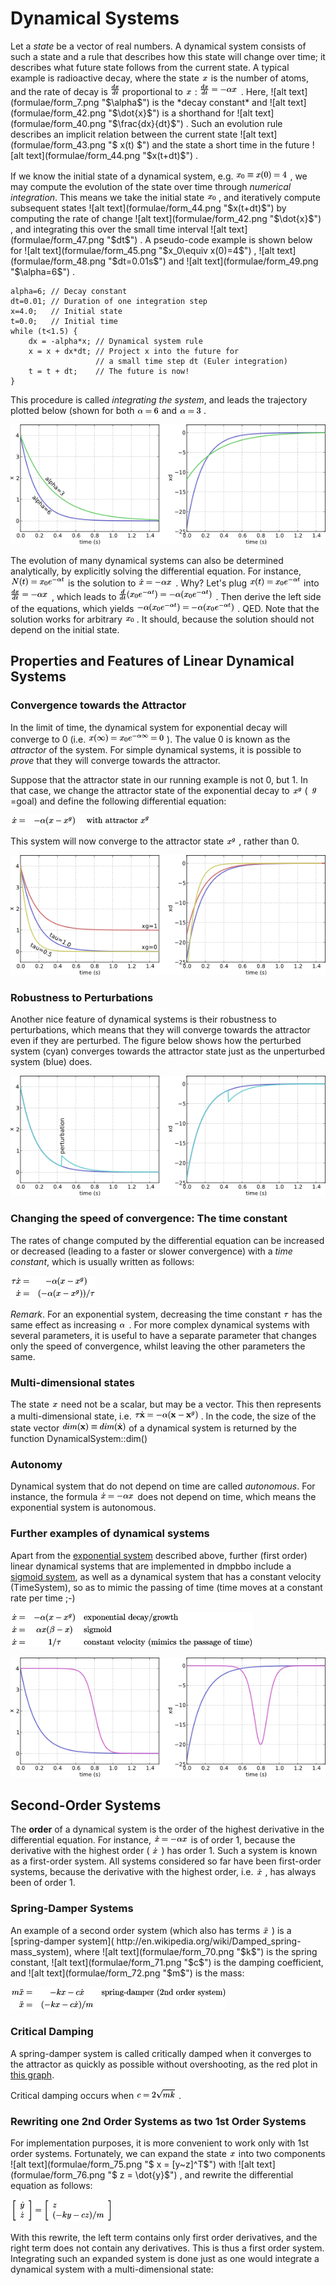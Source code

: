 Dynamical Systems
===============

Let a *state* be a vector of real numbers. A dynamical system consists of such a state and a rule that describes how this state will change over time; it describes what future state follows from the current state. A typical example is radioactive decay, where the state ![alt text](formulae/form_39.png "$x$")  is the number of atoms, and the rate of decay is ![alt text](formulae/form_40.png "$\frac{dx}{dt}$")  proportional to ![alt text](formulae/form_39.png "$x$") : ![alt text](formulae/form_41.png "$ \frac{dx}{dt} = -\alpha x$") . Here, ![alt text](formulae/form_7.png "$\alpha$")  is the *decay constant* and ![alt text](formulae/form_42.png "$\dot{x}$")  is a shorthand for ![alt text](formulae/form_40.png "$\frac{dx}{dt}$") . Such an evolution rule describes an implicit relation between the current state ![alt text](formulae/form_43.png "$ x(t) $")  and the state a short time in the future ![alt text](formulae/form_44.png "$x(t+dt)$") .

If we know the initial state of a dynamical system, e.g. ![alt text](formulae/form_45.png "$x_0\equiv x(0)=4$") , we may compute the evolution of the state over time through *numerical integration*. This means we take the initial state ![alt text](formulae/form_46.png "$ x_0$") , and iteratively compute subsequent states ![alt text](formulae/form_44.png "$x(t+dt)$")  by computing the rate of change ![alt text](formulae/form_42.png "$\dot{x}$") , and integrating this over the small time interval ![alt text](formulae/form_47.png "$dt$") . A pseudo-code example is shown below for ![alt text](formulae/form_45.png "$x_0\equiv x(0)=4$") , ![alt text](formulae/form_48.png "$dt=0.01s$")  and ![alt text](formulae/form_49.png "$\alpha=6$") .

	alpha=6; // Decay constant
	dt=0.01; // Duration of one integration step
	x=4.0;   // Initial state
	t=0.0;   // Initial time
	while (t<1.5) {
		dx = -alpha*x; // Dynamical system rule
		x = x + dx*dt; // Project x into the future for
		               // a small time step dt (Euler integration)
		t = t + dt;    // The future is now!
	}
                           
This procedure is called *integrating the system*, and leads the trajectory plotted below (shown for both ![alt text](formulae/form_49.png "$\alpha=6$")  and ![alt text](formulae/form_50.png "$\alpha=3$") .


![alt text](images/exponential_decay-svg.png  "Evolution of the exponential dynamical system.")

The evolution of many dynamical systems can also be determined analytically, by explicitly solving the differential equation. For instance, ![alt text](formulae/form_51.png "$N(t) = x_0e^{-\alpha t}$")  is the solution to ![alt text](formulae/form_52.png "$\dot{x} = -\alpha x$") . Why? Let's plug ![alt text](formulae/form_53.png "$x(t) = x_0e^{-\alpha t}$")  into ![alt text](formulae/form_54.png "$\frac{dx}{dt} = -\alpha x$") , which leads to ![alt text](formulae/form_55.png "$\frac{d}{dt}(x_0e^{-\alpha t}) = -\alpha (x_0e^{-\alpha t})$") . Then derive the left side of the equations, which yields ![alt text](formulae/form_56.png "$-\alpha(x_0e^{-\alpha t}) = -\alpha (x_0e^{-\alpha t})$") . QED. Note that the solution works for arbitrary ![alt text](formulae/form_57.png "$x_0$") . It should, because the solution should not depend on the initial state.




<a name="sec_dyn_sys_properties"></a>

Properties and Features of Linear Dynamical Systems
---------------


<a name="sec_dyn_sys_convergence"></a>
### Convergence towards the Attractor

In the limit of time, the dynamical system for exponential decay will converge to 0 (i.e. ![alt text](formulae/form_58.png "$x(\infty) = x_0e^{-\alpha\infty} = 0$") ). The value 0 is known as the *attractor* of the system. For simple dynamical systems, it is possible to *prove* that they will converge towards the attractor.

Suppose that the attractor state in our running example is not 0, but 1. In that case, we change the attractor state of the exponential decay to ![alt text](formulae/form_59.png "$x^g$")  ( ![alt text](formulae/form_60.png "$g$") =goal) and define the following differential equation: 


![alt text](formulae/form_61.png "\begin{eqnarray*} \dot{x} =&amp; -\alpha(x-x^g) &amp; \mbox{~with attractor } x^g \end{eqnarray*}") 


This system will now converge to the attractor state ![alt text](formulae/form_59.png "$x^g$") , rather than 0.


![alt text](images/change_tau_attr-svg.png "Changing the attractor state or time constant.") 


<a name="sec_dyn_sys_perturbations"></a>
### Robustness to Perturbations

Another nice feature of dynamical systems is their robustness to perturbations, which means that they will converge towards the attractor even if they are perturbed. The figure below shows how the perturbed system (cyan) converges towards the attractor state just as the unperturbed system (blue) does.

![alt text](images/perturb-svg.png "Perturbing the dynamical system.") 


<a name="sec_dyn_sys_time_constant"></a>
### Changing the speed of convergence: The time constant

The rates of change computed by the differential equation can be increased or decreased (leading to a faster or slower convergence) with a *time constant*, which is usually written as follows:



![alt text](formulae/form_62.png "\begin{eqnarray*} \tau\dot{x} =&amp; -\alpha(x-x^g)\\ \dot{x} =&amp; (-\alpha(x-x^g))/\tau \end{eqnarray*}") 


*Remark*. For an exponential system, decreasing the time constant ![alt text](formulae/form_63.png "$\tau$")  has the same effect as increasing ![alt text](formulae/form_7.png "$\alpha$") . For more complex dynamical systems with several parameters, it is useful to have a separate parameter that changes only the speed of convergence, whilst leaving the other parameters the same.


<a name="sec_dyn_sys_multi"></a>
### Multi-dimensional states

The state ![alt text](formulae/form_39.png "$x$")  need not be a scalar, but may be a vector. This then represents a multi-dimensional state, i.e. ![alt text](formulae/form_64.png "$\tau\dot{\mathbf{x}} = -\alpha(\mathbf{x}-\mathbf{x}^g)$") . In the code, the size of the state vector ![alt text](formulae/form_65.png "$dim(\mathbf{x})\equiv dim(\dot{\mathbf{x}})$")  of a dynamical system is returned by the function DynamicalSystem::dim()


<a name="sec_dyn_sys_autonomy"></a>
### Autonomy

Dynamical system that do not depend on time are called *autonomous*. For instance, the formula ![alt text](formulae/form_66.png "$ \dot{x} = -\alpha x$")  does not depend on time, which means the exponential system is autonomous.


<a name="sec_further_dyn_sys"></a>
### Further examples of dynamical systems

Apart from the [exponential system]( http://en.wikipedia.org/wiki/Exponential_decay) described above,  further (first order) linear dynamical systems that are implemented in dmpbbo include a [sigmoid system](http://en.wikipedia.org/wiki/Sigmoid_function), as well as a dynamical system that has a constant velocity (TimeSystem), so as to mimic the passing of time (time moves at a constant rate per time ;-)


![alt text](formulae/form_67.png "\begin{eqnarray*} \dot{x} =&amp; -\alpha (x-x^g) &amp; \mbox{exponential decay/growth} \label{equ_}\\ \dot{x} =&amp; \alpha x (\beta-x) &amp; \mbox{sigmoid} \label{equ_}\\ \dot{x} =&amp; 1/\tau &amp; \mbox{constant velocity (mimics the passage of time)} \label{equ_}\\ \end{eqnarray*}") 


![alt text](images/sigmoid-svg.png "Exponential (blue) and sigmoid (purple) dynamical systems.") 

<a name="dyn_sys_second_order_systems"></a>
## Second-Order Systems

The <b>order</b> of a dynamical system is the order of the highest derivative in the differential equation. For instance, ![alt text](formulae/form_52.png "$\dot{x} = -\alpha x$")  is of order 1, because the derivative with the highest order ( ![alt text](formulae/form_42.png "$\dot{x}$") ) has order 1. Such a system is known as a first-order system. All systems considered so far have been first-order systems, because the derivative with the highest order, i.e. ![alt text](formulae/form_68.png "$ \dot{x} $") , has always been of order 1.


<a name="dyn_sys_spring_damper"></a>
### Spring-Damper Systems

An example of a second order system (which also has terms ![alt text](formulae/form_69.png "$ \ddot{x} $") ) is a [spring-damper system]( http://en.wikipedia.org/wiki/Damped_spring-mass_system), where ![alt text](formulae/form_70.png "$k$")  is the spring constant, ![alt text](formulae/form_71.png "$c$")  is the damping coefficient, and ![alt text](formulae/form_72.png "$m$")  is the mass:




![alt text](formulae/form_73.png "\begin{eqnarray*} m\ddot{x}=&amp; -kx -c\dot{x} &amp; \mbox{spring-damper (2nd order system)} \label{equ_}\\ \ddot{x}=&amp; (-kx -c\dot{x})/m &amp; \end{eqnarray*}") 



<a name="dyn_sys_critical_damping"></a>
### Critical Damping

A spring-damper system is called critically damped when it converges to the attractor as quickly as possible without overshooting, as the red plot in [this graph]("http://en.wikipedia.org/wiki/File:Damping_1.svg">http://en.wikipedia.org/wiki/File:Damping_1.svg).

Critical damping occurs when ![alt text](formulae/form_3.png "$c = 2\sqrt{mk}$") .


<a name="dyn_sys_rewrite_second_first"></a>
### Rewriting one 2nd Order Systems as two 1st Order Systems

For implementation purposes, it is more convenient to work only with 1st order systems. Fortunately, we can expand the state ![alt text](formulae/form_74.png "$ x $")  into two components ![alt text](formulae/form_75.png "$ x = [y~z]^T$")  with ![alt text](formulae/form_76.png "$ z = \dot{y}$") , and rewrite the differential equation as follows:

![alt text](formulae/form_77.png "$ \left[ \begin{array}{l} \dot{y} \\ \dot{z} \end{array} \right] = \left[ \begin{array}{l} z \\ (-ky -cz)/m \end{array} \right] $") 

With this rewrite, the left term contains only first order derivatives, and the right term does not contain any derivatives. This is thus a first order system. Integrating such an expanded system is done just as one would integrate a dynamical system with a multi-dimensional state: